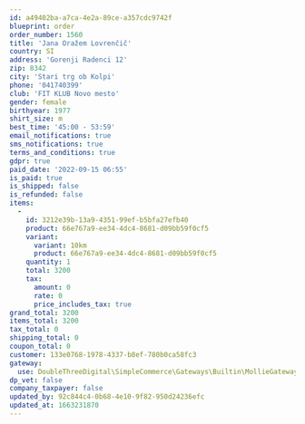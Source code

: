 ```yaml
---
id: a49402ba-a7ca-4e2a-89ce-a357cdc9742f
blueprint: order
order_number: 1560
title: 'Jana Oražem Lovrenčič'
country: SI
address: 'Gorenji Radenci 12'
zip: 8342
city: 'Stari trg ob Kolpi'
phone: '041740399'
club: 'FIT KLUB Novo mesto'
gender: female
birthyear: 1977
shirt_size: m
best_time: '45:00 - 53:59'
email_notifications: true
sms_notifications: true
terms_and_conditions: true
gdpr: true
paid_date: '2022-09-15 06:55'
is_paid: true
is_shipped: false
is_refunded: false
items:
  -
    id: 3212e39b-13a9-4351-99ef-b5bfa27efb40
    product: 66e767a9-ee34-4dc4-8681-d09bb59f0cf5
    variant:
      variant: 10km
      product: 66e767a9-ee34-4dc4-8681-d09bb59f0cf5
    quantity: 1
    total: 3200
    tax:
      amount: 0
      rate: 0
      price_includes_tax: true
grand_total: 3200
items_total: 3200
tax_total: 0
shipping_total: 0
coupon_total: 0
customer: 133e0768-1978-4337-b8ef-780b0ca58fc3
gateway:
  use: DoubleThreeDigital\SimpleCommerce\Gateways\Builtin\MollieGateway
dp_vet: false
company_taxpayer: false
updated_by: 92c844c4-0b68-4e10-9f82-950d24236efc
updated_at: 1663231870
---
```

